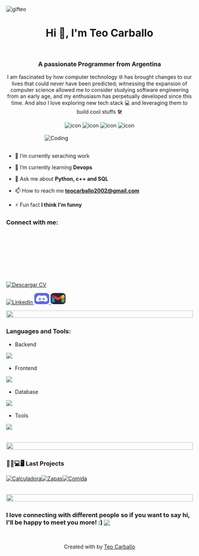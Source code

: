 



![gifteo](https://github.com/myNameIsExi/myNameIsExi/assets/113642439/9f3c92c1-edbd-4cb0-ad54-1b595bb03ee8)




<p align="center"><h1 align="center">Hi 👋, I'm Teo Carballo
     <br>
    <br>

    



</h1>
</p>

<!--<h1 align="center">A passionate Programmer from Argentina</h1>-->

<!--<h1 align="center">Hi 👋, I'm Teo Carballo </h1>
 <h2 align="center">A passionate Programmer from Argentina</h1> 
    
<!--https://github.com/myNameIsExi/myNameIsExi/assets/113642439/1ff55c22-3456-4cb9-9003-3b1aa405247e-->


<!--![logo ](https://camo.githubusercontent.com/d6b007401a644a825e7789cf983b307fd2783f0d36f4e72b414aaf65e08bab98/68747470733a2f2f63646e622e61727473746174696f6e2e636f6d2f702f6173736574732f696d616765732f696d616765732f3033362f3132352f3430352f6f726967696e616c2f69676f722d667265697461732d6d6573612e6769663f31363136373739353632)-->

<h3 align="center">A passionate Programmer from Argentina</h3>
<p align="center">I am fascinated by how computer technology 🌐 has brought changes to our lives that could never have been predicted; witnessing the expansion of computer science allowed me to consider studying software engineering from an early age, and my enthusiasm has perpetually developed since this time. And also I love exploring new tech stack 💻 and leveraging them to build cool stuffs 🛠️</p>
<p align="center"> 

</p>

<div align="center">
  
  <img src="https://techstack-generator.vercel.app/python-icon.svg" alt="icon" width="50" height="50" />
  <img src="https://techstack-generator.vercel.app/js-icon.svg" alt="icon"width="50" height="50" />
  <img src="https://techstack-generator.vercel.app/github-icon.svg" alt="icon" width="50" height="50" />
  <img src="https://techstack-generator.vercel.app/mysql-icon.svg" alt="icon" width="50" height="50" />
</div>

<br>



<img align="right" alt="Coding" width="400" src="https://user-images.githubusercontent.com/74038190/229223263-cf2e4b07-2615-4f87-9c38-e37600f8381a.gif">
<br><br>

- 🔭 I’m currently seraching work
  
- 🌱 I’m currently learning **Devops**
  
- 💬 Ask me about **Python, c++ and SQL**

- 📫 How to reach me **teocarballo2002@gmail.com**

- ⚡ Fun fact **I think I'm funny**


<h3 align="left" style="margin-bottom: 150px;">Connect with me: </h3>


[![Descargar CV](https://img.shields.io/badge/Descargar%20CV-darkblue?style=for-the-badge&logo=github)](https://github.com/user-attachments/files/15540702/Curriculum.Dev.pdf)

<p align="left">
    <a href="https://www.linkedin.com/in/teo-carballo-37909a228/" target="_blank">
        <img src="https://raw.githubusercontent.com/rahuldkjain/github-profile-readme-generator/master/src/images/icons/Social/linked-in-alt.svg" alt="LinkedIn" height="30" width="40" />
    </a>
    <a href="https://discord.com/users/410146060288393219" target="_blank">
        <img src="https://raw.githubusercontent.com/tandpfun/skill-icons/65dea6c4eaca7da319e552c09f4cf5a9a8dab2c8/icons/Discord.svg" alt="Discord" height="30" width="40" />
    </a>
    <a href="mailto:teocarballo2002@gmail.com" target="_blank">
        <img src="https://github.com/tandpfun/skill-icons/blob/main/icons/Gmail-Dark.svg" alt="Gmail" height="30" width="40" />
    </a>
</p>


<img src="https://i.imgur.com/dBaSKWF.gif" height="20" width="100%">

<h3 align="left">Languages and Tools:</h3>

- Backend

<p align="left">
  <a href="https://skillicons.dev">
    <img src="https://skillicons.dev/icons?i=py,cs" />
  </a>
</p>

- Frontend
<p align="left">
  <a href="https://skillicons.dev">
    <img src="https://skillicons.dev/icons?i=js,cpp,html" />
  </a>
</p>

- Database
<p align="left">
  <a href="https://skillicons.dev">
    <img src="https://skillicons.dev/icons?i=mysql,sql" />
  </a>
</p>

- Tools
<p align="left">
  <a href="https://skillicons.dev">
    <img src="https://skillicons.dev/icons?i=github,figma,vscode,pycharm" />
  </a>
</p>

<br/>

<!--<img src="https://i.imgur.com/dBaSKWF.gif" height="20" width="100%">


<!--<h3>Proyectos</h3-->
<img src="https://i.imgur.com/dBaSKWF.gif" height="20" width="100%">

### 👨‍💻💻🖥️ Last Projects


<div style="display: flex; justify-content: space-between=100px; ">
    <a href="http://localhost:8080/index.html" target="_blank">
        <img src="https://github.com/myNameIsExi/myNameIsExi/assets/113642439/25eab687-0194-4eb8-b797-5853c3739752" alt="Calculadora" style="width: 25%;">
    </a>
    <a href="https://www.figma.com/proto/WcVIiodkQPtZ0eHe8nbRwU/Untitled?node-id=3-233&t=l8enfafxayLf3YWp-1" target="_blank">
        <img src="https://github.com/myNameIsExi/myNameIsExi/assets/113642439/b624239b-2933-4271-9516-a9f5ba4dcb80" alt="Zapas" style="width: 35%;">
    </a>
    <a href="https://www.figma.com/proto/421HeJYLplGIO7ppmhW2e6/Untitled?node-id=1-2&starting-point-node-id=1%3A2" target="_blank">
        <img src="https://github.com/myNameIsExi/myNameIsExi/assets/113642439/58870841-7874-40ce-a7d2-38ad332893ff" alt="Comida" style="width: 34%;">
    </a>
</div>

<br>
<br>






<img src="https://i.imgur.com/dBaSKWF.gif" height="20" width="100%">



<h3 align="left"> I love connecting with different people</b> so if you want to say <b>hi, I'll be happy to meet you more!</b> :)  <img src="https://media.giphy.com/media/LnQjpWaON8nhr21vNW/giphy.gif" align="center" width="60"> </h3>


<br>


<p align="center" > Created with by <a href="http://supun.traditionalme.life">Teo Carballo</a></p>
